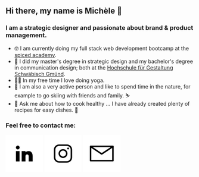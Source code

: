 ## Hi there, my name is Michèle 👋

### I am a strategic designer and passionate about brand & product management.

- 🤓 I am currently doing my full stack web development bootcamp at the [spiced academy](https://www.spiced-academy.com/de).
- 🧡 I did my master's degree in strategic design and my bachelor's degree in communication design; both at the [Hochschule für Gestaltung Schwäbisch Gmünd](https://www.hfg-gmuend.de/).
- 🧘‍♀️ In my free time I love doing yoga.
- 🌱 I am also a very active person and like to spend time in the nature, for example to go skiing with friends and family. ⛷
- 💬 Ask me about how to cook healthy … I have already created plenty of recipes for easy dishes. 🥗

### Feel free to contact me:

[![2022-01-11-github-icons_icon-linkedin.svg](https://raw.githubusercontent.com/mrietzl/mrietzl/main/2022-01-11-github-icons_icon-linkedin.svg)](https://www.linkedin.com/in/mich%C3%A8le-rietzl-3730211b9/) [![2022-01-11-github-icons_icon-instagram.svg](https://raw.githubusercontent.com/mrietzl/mrietzl/main/2022-01-11-github-icons_icon-instagram.svg)](https://www.instagram.com/mk_rietzl/) [![2022-01-11-github-icons_icon-email.svg](https://raw.githubusercontent.com/mrietzl/mrietzl/main/2022-01-11-github-icons_icon-email.svg)](mailto:michele@mk-rietzl.de)


<!--
**mrietzl/mrietzl** is a ✨ _special_ ✨ repository because its `README.md` (this file) appears on your GitHub profile.

Here are some ideas to get you started:

- 🔭 I’m currently working on ...
- 🌱 I’m currently learning ...
- 👯 I’m looking to collaborate on ...
- 🤔 I’m looking for help with ...
- 💬 Ask me about ...
- 📫 How to reach me: ...
- 😄 Pronouns: ...
- ⚡ Fun fact: ...
-->
